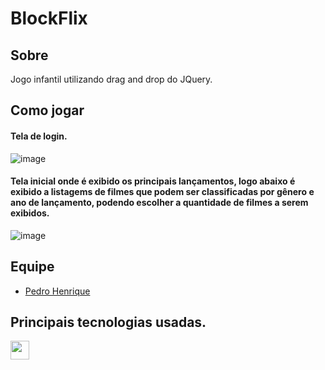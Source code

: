 # BlockFlix

## Sobre

Jogo infantil utilizando drag and drop do JQuery.

## Como jogar

#### Tela de login.
![image](https://user-images.githubusercontent.com/73146680/149239871-828d963b-ad96-4eaa-a488-6666c48792f4.png)

#### Tela inicial onde é exibido os principais lançamentos, logo abaixo é exibido a listagems de filmes que podem ser classificadas por gênero e ano de lançamento, podendo escolher a quantidade de filmes a serem exibidos.
![image](https://user-images.githubusercontent.com/73146680/149239813-e1b34379-8ef2-412e-aaa9-1d573c57a3b7.png)


## Equipe
  - [Pedro Henrique](https://github.com/FerreiraPedroo)

## Principais tecnologias usadas.
<div>
   <img width="30px" src="https://camo.githubusercontent.com/27d0b117da00485c56d69aef0fa310a3f8a07abecc8aa15fa38c8b78526c60ac/68747470733a2f2f63646e2e6a7364656c6976722e6e65742f67682f64657669636f6e732f64657669636f6e2f69636f6e732f72656163742f72656163742d6f726967696e616c2e737667" data-canonical-src="https://cdn.jsdelivr.net/gh/devicons/devicon/icons/react/react-original.svg" style="max-width: 100%;">
</div>
